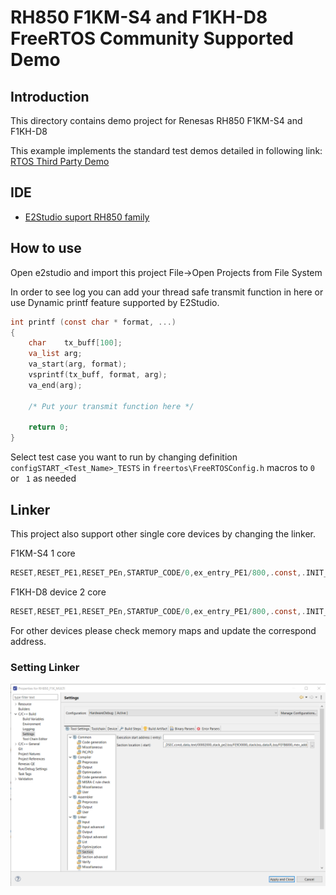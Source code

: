 # RH850 F1KM-S4 and F1KH-D8 FreeRTOS Community Supported Demo

## Introduction
This directory contains demo project for Renesas RH850 F1KM-S4 and F1KH-D8

This example implements the standard test demos detailed in following link: [RTOS Third Party Demo](https://github.com/FreeRTOS/FreeRTOS/blob/main/FreeRTOS/Demo/ThirdParty/Template/README.md)

## IDE
- [E2Studio suport RH850 family](https://www.renesas.com/us/en/software-tool/e2studio-information-rh850-family)


## How to use
Open e2studio and import this project File->Open Projects from File System

In order to see log you can add your thread safe transmit function in here or use Dynamic printf feature supported by E2Studio.

```c
int printf (const char * format, ...)
{
    char    tx_buff[100];
    va_list arg;
    va_start(arg, format);
    vsprintf(tx_buff, format, arg);
    va_end(arg);

    /* Put your transmit function here */

    return 0;
}

```

Select test case you want to run by changing definition `configSTART_<Test_Name>_TESTS` in `freertos\FreeRTOSConfig.h` macros to `0` or ` 1` as needed

## Linker

This project also support other single core devices by changing the linker.

F1KM-S4 1 core
```c
RESET,RESET_PE1,RESET_PEn,STARTUP_CODE/0,ex_entry_PE1/800,.const,.INIT_BSEC.const,.INIT_DSEC.const,.data,.text/00002000,.stack.bss,.data.R,.bss/FEBD0000
```

F1KH-D8 device 2 core
```c
RESET,RESET_PE1,RESET_PEn,STARTUP_CODE/0,ex_entry_PE1/800,.const,.INIT_BSEC.const,.INIT_DSEC.const,.data,.text/00002000,.stack.bss,.data.R,.bss/FEEE8000
```

For other devices please check memory maps and update the correspond address.


### Setting Linker
![Linker section](../Image//Linker.png)